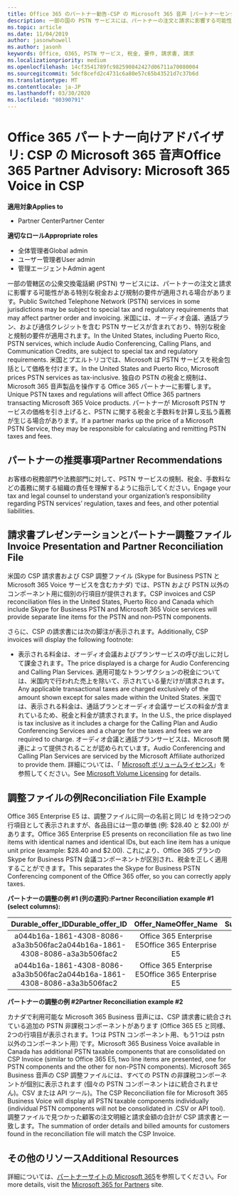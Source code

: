 ```yaml
---
title: Office 365 のパートナー勧告-CSP の Microsoft 365 音声 |パートナーセンター
description: 一部の国の PSTN サービスには、パートナーの注文と請求に影響する可能性がある特別な税金および規制の要件が適用される場合があります。
ms.topic: article
ms.date: 11/04/2019
author: jasonwhowell
ms.author: jasonh
keywords: Office, O365, PSTN サービス, 税金, 要件, 請求書, 請求
ms.localizationpriority: medium
ms.openlocfilehash: 14cf3541789fc982590842427d06711a70080004
ms.sourcegitcommit: 5dcf8cefd2c4731c6a80e57c65b43521d7c37b6d
ms.translationtype: MT
ms.contentlocale: ja-JP
ms.lasthandoff: 03/30/2020
ms.locfileid: "80390791"
---
```

# <a name="office-365-partner-advisory-microsoft-365-voice-in-csp"></a><span data-ttu-id="12bcf-104">Office 365 パートナー向けアドバイザリ: CSP の Microsoft 365 音声</span><span class="sxs-lookup"><span data-stu-id="12bcf-104">Office 365 Partner Advisory: Microsoft 365 Voice in CSP</span></span>

<span data-ttu-id="12bcf-105">**適用対象**</span><span class="sxs-lookup"><span data-stu-id="12bcf-105">**Applies to**</span></span>

- <span data-ttu-id="12bcf-106">Partner Center</span><span class="sxs-lookup"><span data-stu-id="12bcf-106">Partner Center</span></span>  

<span data-ttu-id="12bcf-107">**適切なロール**</span><span class="sxs-lookup"><span data-stu-id="12bcf-107">**Appropriate roles**</span></span>
-   <span data-ttu-id="12bcf-108">全体管理者</span><span class="sxs-lookup"><span data-stu-id="12bcf-108">Global admin</span></span>
-   <span data-ttu-id="12bcf-109">ユーザー管理者</span><span class="sxs-lookup"><span data-stu-id="12bcf-109">User admin</span></span>
-   <span data-ttu-id="12bcf-110">管理エージェント</span><span class="sxs-lookup"><span data-stu-id="12bcf-110">Admin agent</span></span>

<span data-ttu-id="12bcf-111">一部の管轄区の公衆交換電話網 (PSTN) サービスには、パートナーの注文と請求に影響する可能性がある特別な税金および規制の要件が適用される場合があります。</span><span class="sxs-lookup"><span data-stu-id="12bcf-111">Public Switched Telephone Network (PSTN) services in some jurisdictions may be subject to special tax and regulatory requirements that may affect partner order and invoicing.</span></span> <span data-ttu-id="12bcf-112">米国には、オーディオ会議、通話プラン、および通信クレジットを含む PSTN サービスが含まれており、特別な税金と規制の要件が適用されます。</span><span class="sxs-lookup"><span data-stu-id="12bcf-112">In the United States, including Puerto Rico, PSTN services, which include Audio Conferencing, Calling Plans, and Communication Credits, are subject to special tax and regulatory requirements.</span></span> <span data-ttu-id="12bcf-113">米国とプエルトリコでは、Microsoft は PSTN サービスを税金包括として価格を付けます。</span><span class="sxs-lookup"><span data-stu-id="12bcf-113">In the United States and Puerto Rico, Microsoft prices PSTN services as tax-inclusive.</span></span>  <span data-ttu-id="12bcf-114">独自の PSTN の税金と規制は、Microsoft 365 音声製品を操作する Office 365 パートナーに影響します。</span><span class="sxs-lookup"><span data-stu-id="12bcf-114">Unique PSTN taxes and regulations will affect Office 365 partners transacting Microsoft 365 Voice products.</span></span>  <span data-ttu-id="12bcf-115">パートナーが Microsoft PSTN サービスの価格を引き上げると、PSTN に関する税金と手数料を計算し支払う義務が生じる場合があります。</span><span class="sxs-lookup"><span data-stu-id="12bcf-115">If a partner marks up the price of a Microsoft PSTN Service, they may be responsible for calculating and remitting PSTN taxes and fees.</span></span>

## <a name="partner-recommendations"></a><span data-ttu-id="12bcf-116">パートナーの推奨事項</span><span class="sxs-lookup"><span data-stu-id="12bcf-116">Partner Recommendations</span></span>

<span data-ttu-id="12bcf-117">お客様の税務部門や法務部門に対して、PSTN サービスの規制、税金、手数料などの義務に関する組織の責任を理解するように指示してください。</span><span class="sxs-lookup"><span data-stu-id="12bcf-117">Engage your tax and legal counsel to understand your organization’s responsibility regarding PSTN services’ regulation, taxes and fees, and other potential liabilities.</span></span>

## <a name="invoice-presentation-and-partner-reconciliation-file"></a><span data-ttu-id="12bcf-118">請求書プレゼンテーションとパートナー調整ファイル</span><span class="sxs-lookup"><span data-stu-id="12bcf-118">Invoice Presentation and Partner Reconciliation File</span></span>

<span data-ttu-id="12bcf-119">米国の CSP 請求書および CSP 調整ファイル (Skype for Business PSTN と Microsoft 365 Voice サービスを含むカナダ) では、PSTN および PSTN 以外のコンポーネント用に個別の行項目が提供されます。</span><span class="sxs-lookup"><span data-stu-id="12bcf-119">CSP invoices and CSP reconciliation files in the United States, Puerto Rico and Canada which include Skype for Business PSTN and Microsoft 365 Voice services will provide separate line items for the PSTN and non-PSTN components.</span></span>

<span data-ttu-id="12bcf-120">さらに、CSP の請求書には次の脚注が表示されます。</span><span class="sxs-lookup"><span data-stu-id="12bcf-120">Additionally, CSP invoices will display the following footnote:</span></span>

* <span data-ttu-id="12bcf-121">表示される料金は、オーディオ会議およびプランサービスの呼び出しに対して課金されます。</span><span class="sxs-lookup"><span data-stu-id="12bcf-121">The price displayed is a charge for Audio Conferencing and Calling Plan Services.</span></span>  <span data-ttu-id="12bcf-122">適用可能なトランザクションの税金については、米国内で行われた売上を除いて、示されている量だけが請求されます。</span><span class="sxs-lookup"><span data-stu-id="12bcf-122">Any applicable transactional taxes are charged exclusively of the amount shown except for sales made within the United States.</span></span>  <span data-ttu-id="12bcf-123">米国では、表示される料金は、通話プランとオーディオ会議サービスの料金が含まれているため、税金と料金が請求されます。</span><span class="sxs-lookup"><span data-stu-id="12bcf-123">In the U.S., the price displayed is tax inclusive as it includes a charge for the Calling Plan and Audio Conferencing Services and a charge for the taxes and fees we are required to charge.</span></span>  <span data-ttu-id="12bcf-124">オーディオ会議と通話プランサービスは、Microsoft 関連によって提供されることが認められています。</span><span class="sxs-lookup"><span data-stu-id="12bcf-124">Audio Conferencing and Calling Plan Services are serviced by the Microsoft Affiliate authorized to provide them.</span></span>  <span data-ttu-id="12bcf-125">詳細については、「 [Microsoft ボリュームライセンス](https://go.microsoft.com/fwlink/?LinkId=690247)」を参照してください。</span><span class="sxs-lookup"><span data-stu-id="12bcf-125">See [Microsoft Volume Licensing](https://go.microsoft.com/fwlink/?LinkId=690247) for details.</span></span>

## <a name="reconciliation-file-example"></a><span data-ttu-id="12bcf-126">調整ファイルの例</span><span class="sxs-lookup"><span data-stu-id="12bcf-126">Reconciliation File Example</span></span>

<span data-ttu-id="12bcf-127">Office 365 Enterprise E5 は、調整ファイルに同一の名前と同じ Id を持つ2つの行項目として表示されますが、各品目には一意の単価 (例: $28.40 と $2.00) があります。</span><span class="sxs-lookup"><span data-stu-id="12bcf-127">Office 365 Enterprise E5 presents on reconciliation file as two line items with identical names and identical IDs, but each line item has a unique unit price (example: $28.40 and $2.00).</span></span> <span data-ttu-id="12bcf-128">これにより、Office 365 プランの Skype for Business PSTN 会議コンポーネントが区別され、税金を正しく適用することができます。</span><span class="sxs-lookup"><span data-stu-id="12bcf-128">This separates the Skype for Business PSTN Conferencing component of the Office 365 offer, so you can correctly apply taxes.</span></span>

<span data-ttu-id="12bcf-129">**パートナーの調整の例 #1 (列の選択):**</span><span class="sxs-lookup"><span data-stu-id="12bcf-129">**Partner Reconciliation example #1 (select columns):**</span></span>

|<span data-ttu-id="12bcf-130">**Durable_offer_ID**</span><span class="sxs-lookup"><span data-stu-id="12bcf-130">**Durable_offer_ID**</span></span>|<span data-ttu-id="12bcf-131">**Offer_Name**</span><span class="sxs-lookup"><span data-stu-id="12bcf-131">**Offer_Name**</span></span>|<span data-ttu-id="12bcf-132">**Subscription_Start_Date**</span><span class="sxs-lookup"><span data-stu-id="12bcf-132">**Subscription_Start_Date**</span></span>|<span data-ttu-id="12bcf-133">**Subscription_End_Date**</span><span class="sxs-lookup"><span data-stu-id="12bcf-133">**Subscription_End_Date**</span></span>|<span data-ttu-id="12bcf-134">**Charge_Start_Date**</span><span class="sxs-lookup"><span data-stu-id="12bcf-134">**Charge_Start_Date**</span></span>|<span data-ttu-id="12bcf-135">**Charge_End_Date**</span><span class="sxs-lookup"><span data-stu-id="12bcf-135">**Charge_End_Date**</span></span>|<span data-ttu-id="12bcf-136">**Charge_Type**</span><span class="sxs-lookup"><span data-stu-id="12bcf-136">**Charge_Type**</span></span>|<span data-ttu-id="12bcf-137">**Unit_Price**</span><span class="sxs-lookup"><span data-stu-id="12bcf-137">**Unit_Price**</span></span>|
|:----:|:----:|:----:|:----:|:----:|:----:|:----:|:----:|
|<span data-ttu-id="12bcf-138">a044b16a-1861-4308-8086-a3a3b506fac2</span><span class="sxs-lookup"><span data-stu-id="12bcf-138">a044b16a-1861-4308-8086-a3a3b506fac2</span></span>   |<span data-ttu-id="12bcf-139">Office 365 Enterprise E5</span><span class="sxs-lookup"><span data-stu-id="12bcf-139">Office 365 Enterprise E5</span></span>   |<span data-ttu-id="12bcf-140">8/10/2019 0:00</span><span class="sxs-lookup"><span data-stu-id="12bcf-140">8/10/2019 0:00</span></span>   |<span data-ttu-id="12bcf-141">8/11/2019 0:00</span><span class="sxs-lookup"><span data-stu-id="12bcf-141">8/11/2019 0:00</span></span>   |<span data-ttu-id="12bcf-142">8/11/2019 0:00</span><span class="sxs-lookup"><span data-stu-id="12bcf-142">8/11/2019 0:00</span></span>|<span data-ttu-id="12bcf-143">9/10/2019 0:00</span><span class="sxs-lookup"><span data-stu-id="12bcf-143">9/10/2019 0:00</span></span>   |<span data-ttu-id="12bcf-144">Cycle fee</span><span class="sxs-lookup"><span data-stu-id="12bcf-144">Cycle fee</span></span>   |<span data-ttu-id="12bcf-145">28.40</span><span class="sxs-lookup"><span data-stu-id="12bcf-145">28.40</span></span>   |
|<span data-ttu-id="12bcf-146">a044b16a-1861-4308-8086-a3a3b506fac2</span><span class="sxs-lookup"><span data-stu-id="12bcf-146">a044b16a-1861-4308-8086-a3a3b506fac2</span></span>   |<span data-ttu-id="12bcf-147">Office 365 Enterprise E5</span><span class="sxs-lookup"><span data-stu-id="12bcf-147">Office 365 Enterprise E5</span></span>   |<span data-ttu-id="12bcf-148">8/10/2019 0:00</span><span class="sxs-lookup"><span data-stu-id="12bcf-148">8/10/2019 0:00</span></span>   |<span data-ttu-id="12bcf-149">8/11/2019 0:00</span><span class="sxs-lookup"><span data-stu-id="12bcf-149">8/11/2019 0:00</span></span>   |<span data-ttu-id="12bcf-150">8/11/2019 0:00</span><span class="sxs-lookup"><span data-stu-id="12bcf-150">8/11/2019 0:00</span></span>   |<span data-ttu-id="12bcf-151">9/10/2019 0:00</span><span class="sxs-lookup"><span data-stu-id="12bcf-151">9/10/2019 0:00</span></span>   |<span data-ttu-id="12bcf-152">Cycle fee</span><span class="sxs-lookup"><span data-stu-id="12bcf-152">Cycle fee</span></span>   |<span data-ttu-id="12bcf-153">2.00</span><span class="sxs-lookup"><span data-stu-id="12bcf-153">2.00</span></span>   |

<span data-ttu-id="12bcf-154">**パートナーの調整の例 #2**</span><span class="sxs-lookup"><span data-stu-id="12bcf-154">**Partner Reconciliation example #2**</span></span>

<span data-ttu-id="12bcf-155">カナダで利用可能な Microsoft 365 Business 音声には、CSP 請求書に統合されている追加の PSTN 非課税コンポーネントがあります (Office 365 E5 と同様、2つの行項目が表示されます。1つは PSTN コンポーネント用、もう1つは pstn 以外のコンポーネント用) です。</span><span class="sxs-lookup"><span data-stu-id="12bcf-155">Microsoft 365 Business Voice available in Canada has additional PSTN taxable components that are consolidated on CSP Invoice (similar to Office 365 E5, two line items are presented, one for PSTN components and the other for non-PSTN components).</span></span>  <span data-ttu-id="12bcf-156">Microsoft 365 Business 音声の CSP 調整ファイルには、すべての PSTN の非課税コンポーネントが個別に表示されます (個々の PSTN コンポーネントはに統合されません)。CSV または API ツール)。</span><span class="sxs-lookup"><span data-stu-id="12bcf-156">The CSP Reconciliation file for Microsoft 365 Business Voice will display all PSTN taxable components individually (individual PSTN components will not be consolidated in .CSV or API tool).</span></span>  <span data-ttu-id="12bcf-157">調整ファイルで見つかった顧客の注文明細と請求金額の合計が CSP 請求書と一致します。</span><span class="sxs-lookup"><span data-stu-id="12bcf-157">The summation of order details and billed amounts for customers found in the reconciliation file will match the CSP Invoice.</span></span>

## <a name="additional-resources"></a><span data-ttu-id="12bcf-158">その他のリソース</span><span class="sxs-lookup"><span data-stu-id="12bcf-158">Additional Resources</span></span>
<span data-ttu-id="12bcf-159">詳細については、[パートナーサイトの Microsoft 365](https://drumbeat.office.com/Pages/home2016.aspx)を参照してください。</span><span class="sxs-lookup"><span data-stu-id="12bcf-159">For more details, visit the [Microsoft 365 for Partners](https://drumbeat.office.com/Pages/home2016.aspx) site.</span></span>

